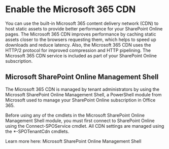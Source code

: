 # Enable the Microsoft 365 CDN

You can use the built-in Microsoft 365 content delivery network (CDN) to host static assets to provide better performance for your SharePoint Online pages. The Microsoft 365 CDN improves performance by caching static assets closer to the browsers requesting them, which helps to speed up downloads and reduce latency. Also, the Microsoft 365 CDN uses the HTTP/2 protocol for improved compression and HTTP pipelining. The Microsoft 365 CDN service is included as part of your SharePoint Online subscription.

## Microsoft SharePoint Online Management Shell

The Microsoft 365 CDN is managed by tenant administrators by using the Microsoft SharePoint Online Management Shell, a PowerShell module from Microsoft used to manage your SharePoint Online subscription in Office 365.

Before using any of the cmdlets in the Microsoft SharePoint Online Management Shell module, you must first connect to SharePoint Online using the Connect-SPOService cmdlet. All CDN settings are managed using the \*-SPOTenantCdn cmdlets.

Learn more here: Microsoft SharePoint Online Management Shell
